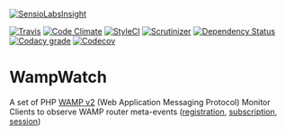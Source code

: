 [![SensioLabsInsight](https://insight.sensiolabs.com/projects/4660e82a-4580-44c1-a965-3e47a9b7f865/small.png)](https://insight.sensiolabs.com/projects/4660e82a-4580-44c1-a965-3e47a9b7f865)

 [![Travis](https://api.travis-ci.org/tidal/WampWatch.svg?branch=master)](https://travis-ci.org/tidal/WampWatch)
[![Code Climate](https://img.shields.io/codeclimate/github/tidal/WampWatch.svg?maxAge=2592000&style=flat-square)](https://codeclimate.com/github/tidal/WampWatch)
[![StyleCI](https://styleci.io/repos/89928705/shield?branch=master)](https://styleci.io/repos/61987759)
[![Scrutinizer](https://img.shields.io/scrutinizer/g/tidal/WampWatch.svg?maxAge=2592000&style=flat-square)](https://scrutinizer-ci.com/g/tidal/WampWatch/?branch=master)
[![Dependency Status](https://www.versioneye.com/user/projects/5770981a671894004e1a923a/badge.svg?style=flat-square)](https://www.versioneye.com/user/projects/5770981a671894004e1a923a)
[![Codacy grade](https://img.shields.io/codacy/grade/05be2051d61543abb3bac6fee7af7b44.svg?maxAge=2592000&style=flat-square)](https://www.codacy.com/app/timomichna/WampWatch?utm_source=github.com&amp;utm_medium=referral&amp;utm_content=tidal/WampWatch&amp;utm_campaign=Badge_Grade)
[![Codecov](https://img.shields.io/codecov/c/github/tidal/WampWatch.svg?maxAge=2592000&style=flat-square)](https://codecov.io/gh/tidal/WampWatch)
# WampWatch
A set of PHP [WAMP v2](http://wamp-proto.org/) (Web Application Messaging Protocol) Monitor Clients to observe 
WAMP router meta-events 
([registration](https://tools.ietf.org/html/draft-oberstet-hybi-tavendo-wamp-02#section-13.3.7), 
[subscription](https://tools.ietf.org/html/draft-oberstet-hybi-tavendo-wamp-02#section-13.6.3), 
[session](https://tools.ietf.org/html/draft-oberstet-hybi-tavendo-wamp-02#section-13.7.1))


 